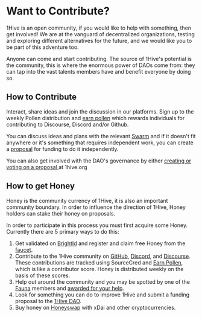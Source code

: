 # Want to Contribute?

1Hive is an open community, if you would like to help with something, then get involved! We are at the vanguard of decentralized organizations, testing and exploring different alternatives for the future, and we would like you to be part of this adventure too.

Anyone can come and start contributing. The source of 1Hive's potential is the community, this is where the enormous power of DAOs come from: they can tap into the vast talents members have and benefit everyone by doing so.

## How to Contribute

Interact, share ideas and join the discussion in our platforms. Sign up to the weekly Pollen distribution and [earn pollen](pollen.md) which rewards individuals for contributing to Discourse, Discord and/or Github.

You can discuss ideas and plans with the relevant [Swarm](../../community/swarms/) and if it doesn't fit anywhere or it's something that requires independent work, you can create a [proposal](../../projects/honey/participation.md#proposals) for funding to do it independently.

You can also get involved with the DAO's governance by either [creating or voting on a proposal ](../../projects/honey/)at 1hive.org

## How to get Honey

Honey is the community currency of 1Hive, it is also an important community boundary. In order to influence the direction of 1Hive, Honey holders can stake their honey on proposals.

In order to participate in this process you must first acquire some Honey. Currently there are 5 primary ways to do this:

1. Get validated on [BrightId](../../guides/brightid.md) and register and claim free Honey from the [faucet](https://faucet.1hive.org/#/). 
2. Contribute to the 1Hive community on [GitHub](https://github.com/1Hive), [Discord](https://discord.com/invite/P4rRDUKTAU), and [Discourse](https://forum.1hive.org/). These contributions are tracked using SourceCred and [Earn Pollen](pollen.md), which is like a contributor score. Honey is distributed weekly on the basis of these scores. 
3. Help out around the community and you may be spotted by one of the [Fauna](../../community/swarms/fauna.md) members and [awarded for your help](fauna-awards.md). 
4. Look for something you can do to improve 1Hive and submit a funding proposal to the [1Hive DAO](../../projects/honey/participation.md). 
5. Buy honey on [Honeyswap](https://honeyswap.org/#/swap) with xDai and other cryptocurrencies.


